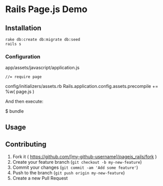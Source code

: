 # Rails Page.js Demo


## Installation

	rake db:create db:migrate db:seed
	rails s


### Configuration
app/assets/javascript/application.js

	//= require page

config/initializers/assets.rb
	Rails.application.config.assets.precompile += %w( page.js )

And then execute:

  $ bundle


## Usage


## Contributing

1. Fork it ( https://github.com/[my-github-username]/pagejs_rails/fork )
2. Create your feature branch (`git checkout -b my-new-feature`)
3. Commit your changes (`git commit -am 'Add some feature'`)
4. Push to the branch (`git push origin my-new-feature`)
5. Create a new Pull Request
